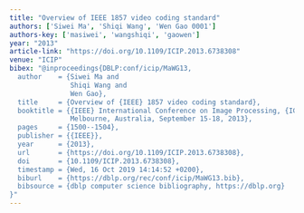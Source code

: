 ```yaml
---
title: "Overview of IEEE 1857 video coding standard"
authors: ['Siwei Ma', 'Shiqi Wang', 'Wen Gao 0001']
authors-key: ['masiwei', 'wangshiqi', 'gaowen']
year: "2013"
article-link: "https://doi.org/10.1109/ICIP.2013.6738308"
venue: "ICIP"
bibex: "@inproceedings{DBLP:conf/icip/MaWG13,
  author    = {Siwei Ma and
               Shiqi Wang and
               Wen Gao},
  title     = {Overview of {IEEE} 1857 video coding standard},
  booktitle = {{IEEE} International Conference on Image Processing, {ICIP} 2013,
               Melbourne, Australia, September 15-18, 2013},
  pages     = {1500--1504},
  publisher = {{IEEE}},
  year      = {2013},
  url       = {https://doi.org/10.1109/ICIP.2013.6738308},
  doi       = {10.1109/ICIP.2013.6738308},
  timestamp = {Wed, 16 Oct 2019 14:14:52 +0200},
  biburl    = {https://dblp.org/rec/conf/icip/MaWG13.bib},
  bibsource = {dblp computer science bibliography, https://dblp.org}
}"
---
```

